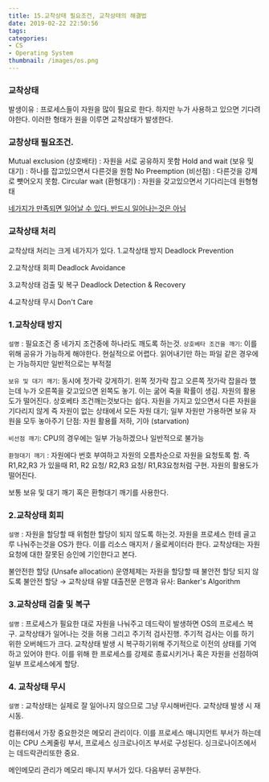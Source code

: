 ```yaml
---
title: 15.교착상태 필요조건, 교착상태의 해결법
date: 2019-02-22 22:50:56
tags:
categories:
- CS
- Operating System
thumbnail: /images/os.png
---
```


### 교착상태
발생이유 : 프로세스들이 자원을 많이 필요로 한다. 하지만 누가 사용하고 있으면 기다려야한다.
이러한 형태가 원을 이루면 교착상태가 발생한다.

### 교창상태 필요조건.
Mutual exclusion (상호배타) : 자원을 서로 공유하지 못함
Hold and wait (보유 및 대기) : 하나를 잡고있으면서 다른것을 원함
No Preemption (비선점) : 다른것을 강제로 뺏어오지 못함.
Circular wait (환형대기) : 자원을 갖고있으면서 기다리는데 원형형태

<u>네가지가 만족되면 일어날 수 있다. 반드시 일어나는것은 아님</u>

### 교착상태 처리
교착상태 처리는 크게 네가지가 있다.
1.교착상태 방지
Deadlock Prevention

2.교착상태 회피
Deadlock Avoidance

3.교착상태 검출 및 복구
Deadlock Detection & Recovery

4.교착상태 무시
Don't Care

### 1.교착상태 방지
`설명` : 필요조건 중 네가지 조건중에 하나라도 깨도록 하는것.
`상호베타 조건을 깨기`: 이를 위해 공유가 가능하게 해야한다. 현실적으로 어렵다. 읽어내기만 하는 파일 같은 경우에는 가능하지만 일반적으로는 부적절

`보유 및 대기 깨기`: 동시에 젓가락 갖게하기. 왼쪽 젓가락 잡고 오른쪽 젓가락 잡을라 했는데 누가 오른쪽을 갖고있으면 왼쪽도 놓기. 이는 굶어 죽을 확률이 생김. 자원의 활용도가 떨어진다. 상호베타 조건깨는것보다는 쉽다.
자원을 가지고 있으면서 다른 자원을 기다리지 않게 즉 자원이 없는 상태에서 모든 자원 대기; 일부 자원만 가용하면 보유 자원을 모두 놓아주기
단점: 자원 활용률 저하, 기아 (starvation)

`비선점 깨기`: CPU의 경우에는 일부 가능하겠으나 일반적으로 불가능

`환형대기 깨기` : 자원에다 번호 부여하고 자원의 오름차순으로 자원을 요청토록 함. 즉 R1,R2,R3 가 있을때 R1, R2 요청/ R2,R3 요청/ R1,R3요청처럼 구현. 자원의 활용도가 떨어진다.

보통 보유 및 대기 깨기 혹은 환형대기 깨기를 사용한다.

### 2.교착상태 회피
`설명` : 자원을 할당할 때 위험한 할당이 되지 않도록 하는것.
자원을 프로세스 한테 골고루 나눠주는것을 OS가 한다. 이를 리소스 매지저 / 올로케이터라 한다.
교착상태는 자원요청에 대한 잘못된 승인에 기인한다고 본다.

불안전한 할당 (Unsafe allocation)
운영체제는 자원을 할당할 때 불안전 할당 되지 않도록
불안전 할당 → 교착상태 유발
대출전문 은행과 유사: Banker's Algorithm

### 3.교착상태 검출 및 복구
`설명` : 프로세스가 필요한 대로 자원을 나눠주고 데드락이 발생하면 OS의 프로세스 복구.
교착상태가 일어나는 것을 허용 그리고 주기적 검사진행. 주기적 검사는 이를 하기 위한 오버헤드가 크다.
교착상태 발생 시 복구하기위해 주기적으로 이전의 상태를 기억하고 있어야 한다.
이를 위해 한 프로세스를 강제로 종료시키거나 혹은 자원을 선점하여 일부 프로세스에게 할당.

### 4. 교착상태 무시
`설명` : 교착상태는 실제로 잘 일어나지 않으므로 그냥 무시해버린다.
교착상태 발생 시 재시동.

컴퓨터에서 가장 중요한것은 메모리 관리이다. 이를 프로세스 매니지먼트 부서가 하는데 이는 CPU 스케줄링 부서, 프로세스 싱크로나이즈 부서로 구성된다. 싱크로나이즈에서는 데드락관리또한 중요.

메인메모리 관리가 메모리 매니지 부서가 있다. 다음부터 공부한다.
